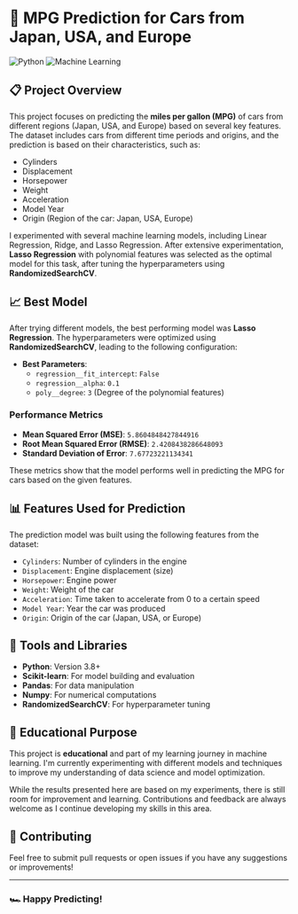 # 🚗 MPG Prediction for Cars from Japan, USA, and Europe

![Python](https://img.shields.io/badge/Python-3.8%2B-blue.svg)
![Machine Learning](https://img.shields.io/badge/Machine%20Learning-Scikit--Learn%2C%20Pandas%2C%20Numpy-brightgreen.svg)

## 📋 Project Overview

This project focuses on predicting the **miles per gallon (MPG)** of cars from different regions (Japan, USA, and Europe) based on several key features. The dataset includes cars from different time periods and origins, and the prediction is based on their characteristics, such as:

- Cylinders
- Displacement
- Horsepower
- Weight
- Acceleration
- Model Year
- Origin (Region of the car: Japan, USA, Europe)

I experimented with several machine learning models, including Linear Regression, Ridge, and Lasso Regression. After extensive experimentation, **Lasso Regression** with polynomial features was selected as the optimal model for this task, after tuning the hyperparameters using **RandomizedSearchCV**.

## 📈 Best Model

After trying different models, the best performing model was **Lasso Regression**. The hyperparameters were optimized using **RandomizedSearchCV**, leading to the following configuration:

- **Best Parameters**: 
  - `regression__fit_intercept`: `False`
  - `regression__alpha`: `0.1`
  - `poly__degree`: `3` (Degree of the polynomial features)

### Performance Metrics

- **Mean Squared Error (MSE)**: `5.8604848427844916`
- **Root Mean Squared Error (RMSE)**: `2.4208438286648093`
- **Standard Deviation of Error**: `7.67723221134341`

These metrics show that the model performs well in predicting the MPG for cars based on the given features.

## 📊 Features Used for Prediction

The prediction model was built using the following features from the dataset:

- `Cylinders`: Number of cylinders in the engine
- `Displacement`: Engine displacement (size)
- `Horsepower`: Engine power
- `Weight`: Weight of the car
- `Acceleration`: Time taken to accelerate from 0 to a certain speed
- `Model Year`: Year the car was produced
- `Origin`: Origin of the car (Japan, USA, or Europe)

## 🔧 Tools and Libraries

- **Python**: Version 3.8+
- **Scikit-learn**: For model building and evaluation
- **Pandas**: For data manipulation
- **Numpy**: For numerical computations
- **RandomizedSearchCV**: For hyperparameter tuning

## 🎯 Educational Purpose

This project is **educational** and part of my learning journey in machine learning. I'm currently experimenting with different models and techniques to improve my understanding of data science and model optimization. 

While the results presented here are based on my experiments, there is still room for improvement and learning. Contributions and feedback are always welcome as I continue developing my skills in this area.

## 🤝 Contributing

Feel free to submit pull requests or open issues if you have any suggestions or improvements!

---

### 🏎️ Happy Predicting!

